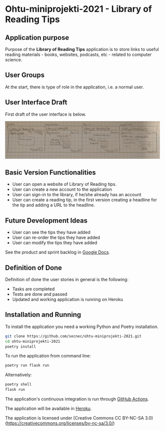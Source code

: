 # Ohtu-miniprojekti-2021 - Library of Reading Tips

## Application purpose

Purpose of the **Library of Reading Tips** application is to store links to useful reading materials - books, websites, podcasts, etc -  related to computer science.

## User Groups

At the start, there is type of role in the application, i.e. a normal user. 

## User Interface Draft

First draft of the user interface is below.

![Design document picture](./documentation/design_doc_pic.jpg) 

## Basic Version Functionalities

* User can open a website of Library of Reading tips.
* User can create a new account to the application
* User can sign-in to the library, if he/she already has an account
* User can create a reading tip, in the first version creating a headline for the tip and adding a URL to the headline.

## Future Development Ideas

* User can see the tips they have added
* User can re-order the tips they have added
* User can modify the tips they have added

See the product and sprint backlog in [Google Docs](https://docs.google.com/spreadsheets/d/1plecnq6NQp5lWElzSjdFOGPEqjY1rucBk0Hdp8Kfcho/edit?usp=sharing).

## Definition of Done

Definition of done the user stories in general is the following:
* Tasks are completed
* Tests are done and passed
* Updated and working application is running on Heroku

## Installation and Running 

To install the application you need a working Python and Poetry installation.

```bash
git clone https://github.com/secnec/ohtu-miniprojekti-2021.git
cd ohtu-miniprojekti-2021
poetry install
```

To run the application from command line:

```bash
poetry run flask run
```

Alternatively:

```bash
poetry shell
flask run
```

The application's continuous integration is run through [GitHub Actions](https://github.com/secnec/ohtu-miniprojekti-2021/actions).

The application will be available in [Heroku](https://library-of-reading-tips.herokuapp.com/).

The application is licensed under [Creative Commons CC BY-NC-SA 3.0)(https://creativecommons.org/licenses/by-nc-sa/3.0/)

